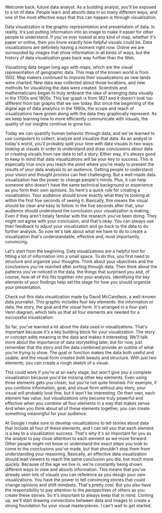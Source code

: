 

Welcome back, future data analyst. As a budding analyst, you'll be exposed to a lot of data. People learn and absorb data in so many different ways, and one of the most effective ways that this can happen is through visualization. 

Data visualization is the graphic representation and presentation of data. In reality, it's just putting information into an image to make it easier for other people to understand. If you've ever looked at any kind of map, whether it's paper or online, then you know exactly how helpful visuals could be. Data visualizations are definitely having a moment right now. Online we are surrounded by images that show information in all kinds of ways, but the history of data visualization goes back way further than the Web. 

Visualizing data began long ago with maps, which are the visual representation of geographic data. This map of the known world is from 1502. Map makers continued to improve their visualizations as new lands were charted. New data was collected about those locations, and new methods for visualizing the data were created. Scientists and mathematicians began to truly embrace the idea of arranging data visually in the 1700s and 1800s. This bar graph is from 1821 and it doesn't look too different from bar graphs that we see today. But since the beginning of the digital age of data analytics in the 1990s, the scope and reach of visualizations have grown along with the data they graphically represent. As we keep learning how to more efficiently communicate with visuals, the quality of our insights continue to grow too. 

Today we can quantify human behavior through data, and we've learned to use computers to collect, analyze and visualize that data. As an analyst in today's world, you'll probably split your time with data visuals in two ways: looking at visuals in order to understand and draw conclusions about data or creating visuals from raw data to tell a story. Either way, it's always good to keep in mind that data visualizations will be your key to success. This is especially true once you reach the point where you're ready to present the results of your data analysis to an audience. Getting people to understand your vision and thought process can feel challenging. But a well-made data visualization has the power to change people's minds. Plus, it can help someone who doesn't have the same technical background or experience as you form their own opinions. So here's a quick rule for creating a visualization. Your audience should know exactly what they're looking at within the first five seconds of seeing it. Basically, this means the visual should be clear and easy to follow. In the five seconds after that, your audience should understand the conclusion your visualization is making. Even if they aren't totally familiar with the research you've been doing. They might not agree with your conclusion, and that's okay. You can always use their feedback to adjust your visualization and go back to the data to do further analysis. So now let's talk about what we have to do to create a visualization that's understandable, effective and, most importantly, convincing. 

Let's start from the beginning. Data visualizations are a helpful tool for fitting a lot of information into a small space. To do this, you first need to structure and organize your thoughts. Think about your objectives and the conclusions you've reached after sorting through data. Then think about the patterns you've noticed in the data, the things that surprised you and, of course, how all of this fits together into your analysis. Identifying the key elements of your findings help set the stage for how you should organize your presentation. 

Check out this data visualization made by David McCandless, a well-known data journalist. This graphic includes four key elements: the information or data, the story, the goal and the visual form. It's arranged in a four-part Venn diagram, which tells us that all four elements are needed for a successful visualization. 

So far, you've learned a lot about the data used in visualizations. That's important because it's a key building block for your visualization. The story or concept adds meaning to the data and makes it interesting. We'll talk more about the importance of data storytelling later, but for now, just remember that the story and the data combined provide an outline of what you're trying to show. The goal or function makes the data both useful and usable, and the visual form creates both beauty and structure. With just two elements, you can create a rough sketch of a visual. 

This could work if you're at an early stage, but won't give you a complete visualization because you'd be missing other key elements. Even using three elements gets you closer, but you're not quite finished. For example, if you combine information, goal, and visual form without any story, your visual will probably look fine, but it won't be interesting. On their own, each element has value, but visualizations only become truly powerful and effective when you combine all four elements in a way that makes sense. And when you think about all of these elements together, you can create something meaningful for your audience. 

At Google I make sure to develop visualizations to tell stories about data that include all four of these elements, and I can tell you that each element is a key to a visualization success. That's why it's so important for you as the analyst to pay close attention to each element as we move forward. Other people might not know or understand the exact steps you took to come to the conclusions you've made, but that shouldn't stop them from understanding your reasoning. Basically, an effective data visualization should lead viewers to reach the same conclusion you did, but much more quickly. Because of the age we live in, we're constantly being shown different ways to view and absorb information. This means that you've already seen lots of visuals you can reference as you design your own visualizations. You have the power to tell convincing stories that could change opinions and shift mindsets. That's pretty cool. But you also have the responsibility to pay attention to the perspectives of others as you create these stories. So it's important to always keep that in mind. Coming up, we'll start drawing connections between data and images to create a strong foundation for your visual masterpieces. I can't wait to get started.